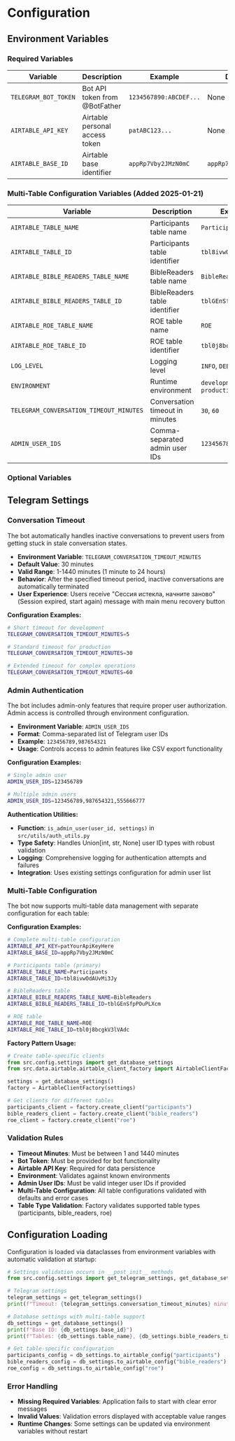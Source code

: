# Configuration

## Environment Variables

### Required Variables

| Variable | Description | Example | Default |
|----------|-------------|---------|---------|
| `TELEGRAM_BOT_TOKEN` | Bot API token from @BotFather | `1234567890:ABCDEF...` | None |
| `AIRTABLE_API_KEY` | Airtable personal access token | `patABC123...` | None |
| `AIRTABLE_BASE_ID` | Airtable base identifier | `appRp7Vby2JMzN0mC` | `appRp7Vby2JMzN0mC` |

### Multi-Table Configuration Variables (Added 2025-01-21)

| Variable | Description | Example | Default |
|----------|-------------|---------|---------|
| `AIRTABLE_TABLE_NAME` | Participants table name | `Participants` | `Participants` |
| `AIRTABLE_TABLE_ID` | Participants table identifier | `tbl8ivwOdAUvMi3Jy` | `tbl8ivwOdAUvMi3Jy` |
| `AIRTABLE_BIBLE_READERS_TABLE_NAME` | BibleReaders table name | `BibleReaders` | `BibleReaders` |
| `AIRTABLE_BIBLE_READERS_TABLE_ID` | BibleReaders table identifier | `tblGEnSfpPOuPLXcm` | `tblGEnSfpPOuPLXcm` |
| `AIRTABLE_ROE_TABLE_NAME` | ROE table name | `ROE` | `ROE` |
| `AIRTABLE_ROE_TABLE_ID` | ROE table identifier | `tbl0j8bcgkV3lVAdc` | `tbl0j8bcgkV3lVAdc` |
| `LOG_LEVEL` | Logging level | `INFO`, `DEBUG`, `WARNING` | `INFO` |
| `ENVIRONMENT` | Runtime environment | `development`, `production` | `development` |
| `TELEGRAM_CONVERSATION_TIMEOUT_MINUTES` | Conversation timeout in minutes | `30`, `60` | `30` |
| `ADMIN_USER_IDS` | Comma-separated admin user IDs | `123456789,987654321` | None |

### Optional Variables

## Telegram Settings

### Conversation Timeout

The bot automatically handles inactive conversations to prevent users from getting stuck in stale conversation states.

- **Environment Variable**: `TELEGRAM_CONVERSATION_TIMEOUT_MINUTES`
- **Default Value**: 30 minutes
- **Valid Range**: 1-1440 minutes (1 minute to 24 hours)
- **Behavior**: After the specified timeout period, inactive conversations are automatically terminated
- **User Experience**: Users receive "Сессия истекла, начните заново" (Session expired, start again) message with main menu recovery button

**Configuration Examples:**
```bash
# Short timeout for development
TELEGRAM_CONVERSATION_TIMEOUT_MINUTES=5

# Standard timeout for production
TELEGRAM_CONVERSATION_TIMEOUT_MINUTES=30

# Extended timeout for complex operations
TELEGRAM_CONVERSATION_TIMEOUT_MINUTES=60
```

### Admin Authentication

The bot includes admin-only features that require proper user authorization. Admin access is controlled through environment configuration.

- **Environment Variable**: `ADMIN_USER_IDS`
- **Format**: Comma-separated list of Telegram user IDs
- **Example**: `123456789,987654321`
- **Usage**: Controls access to admin features like CSV export functionality

**Configuration Examples:**
```bash
# Single admin user
ADMIN_USER_IDS=123456789

# Multiple admin users
ADMIN_USER_IDS=123456789,987654321,555666777
```

**Authentication Utilities:**
- **Function**: `is_admin_user(user_id, settings)` in `src/utils/auth_utils.py`
- **Type Safety**: Handles Union[int, str, None] user ID types with robust validation
- **Logging**: Comprehensive logging for authentication attempts and failures
- **Integration**: Uses existing settings configuration for admin user list

### Multi-Table Configuration

The bot now supports multi-table data management with separate configuration for each table:

**Configuration Examples:**
```bash
# Complete multi-table configuration
AIRTABLE_API_KEY=patYourApiKeyHere
AIRTABLE_BASE_ID=appRp7Vby2JMzN0mC

# Participants table (primary)
AIRTABLE_TABLE_NAME=Participants
AIRTABLE_TABLE_ID=tbl8ivwOdAUvMi3Jy

# BibleReaders table
AIRTABLE_BIBLE_READERS_TABLE_NAME=BibleReaders
AIRTABLE_BIBLE_READERS_TABLE_ID=tblGEnSfpPOuPLXcm

# ROE table
AIRTABLE_ROE_TABLE_NAME=ROE
AIRTABLE_ROE_TABLE_ID=tbl0j8bcgkV3lVAdc
```

**Factory Pattern Usage:**
```python
# Create table-specific clients
from src.config.settings import get_database_settings
from src.data.airtable.airtable_client_factory import AirtableClientFactory

settings = get_database_settings()
factory = AirtableClientFactory(settings)

# Get clients for different tables
participants_client = factory.create_client("participants")
bible_readers_client = factory.create_client("bible_readers")
roe_client = factory.create_client("roe")
```

### Validation Rules

- **Timeout Minutes**: Must be between 1 and 1440 minutes
- **Bot Token**: Must be provided for bot functionality
- **Airtable API Key**: Required for data persistence
- **Environment**: Validates against known environments
- **Admin User IDs**: Must be valid integer user IDs if provided
- **Multi-Table Configuration**: All table configurations validated with defaults and error cases
- **Table Type Validation**: Factory validates supported table types (participants, bible_readers, roe)

## Configuration Loading

Configuration is loaded via dataclasses from environment variables with automatic validation at startup:

```python
# Settings validation occurs in __post_init__ methods
from src.config.settings import get_telegram_settings, get_database_settings

# Telegram settings
telegram_settings = get_telegram_settings()
print(f"Timeout: {telegram_settings.conversation_timeout_minutes} minutes")

# Database settings with multi-table support
db_settings = get_database_settings()
print(f"Base ID: {db_settings.base_id}")
print(f"Tables: {db_settings.table_name}, {db_settings.bible_readers_table_name}, {db_settings.roe_table_name}")

# Get table-specific configuration
participants_config = db_settings.to_airtable_config("participants")
bible_readers_config = db_settings.to_airtable_config("bible_readers")
roe_config = db_settings.to_airtable_config("roe")
```

### Error Handling

- **Missing Required Variables**: Application fails to start with clear error messages
- **Invalid Values**: Validation errors displayed with acceptable value ranges
- **Runtime Changes**: Some settings can be updated via environment variables without restart